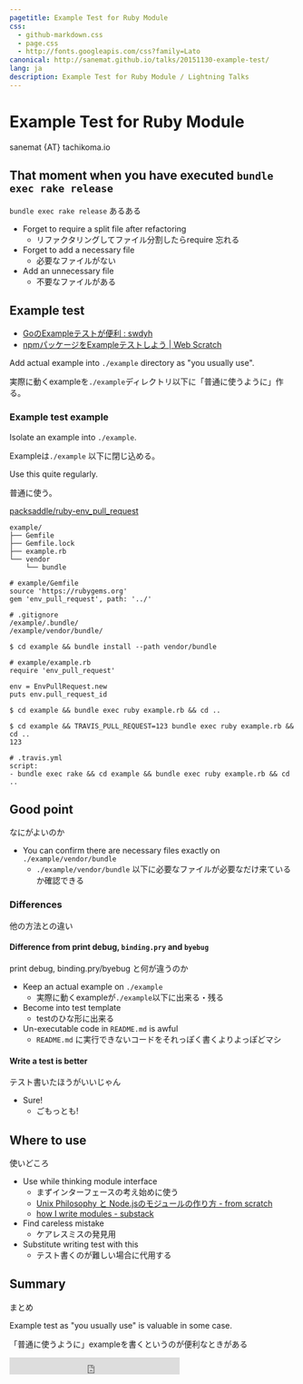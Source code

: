 ```yaml
---
pagetitle: Example Test for Ruby Module
css:
  - github-markdown.css
  - page.css
  - http://fonts.googleapis.com/css?family=Lato
canonical: http://sanemat.github.io/talks/20151130-example-test/
lang: ja
description: Example Test for Ruby Module / Lightning Talks
---
```

<script type="text/javascript">
  window.analytics=window.analytics||[],window.analytics.methods=["identify","group","track","page","pageview","alias","ready","on","once","off","trackLink","trackForm","trackClick","trackSubmit"],window.analytics.factory=function(t){return function(){var a=Array.prototype.slice.call(arguments);return a.unshift(t),window.analytics.push(a),window.analytics}};for(var i=0;i<window.analytics.methods.length;i++){var key=window.analytics.methods[i];window.analytics[key]=window.analytics.factory(key)}window.analytics.load=function(t){if(!document.getElementById("analytics-js")){var a=document.createElement("script");a.type="text/javascript",a.id="analytics-js",a.async=!0,a.src=("https:"===document.location.protocol?"https://":"http://")+"cdn.segment.io/analytics.js/v1/"+t+"/analytics.min.js";var n=document.getElementsByTagName("script")[0];n.parentNode.insertBefore(a,n)}},window.analytics.SNIPPET_VERSION="2.0.9",
  window.analytics.load("ig7q6np7c1");
  window.analytics.page();
</script>


# Example Test for Ruby Module

sanemat {AT} tachikoma.io


## That moment when you have executed `bundle exec rake release`

`bundle exec rake release` あるある

* Forget to require a split file after refactoring
    * リファクタリングしてファイル分割したらrequire 忘れる
* Forget to add a necessary file
    * 必要なファイルがない
* Add an unnecessary file
    * 不要なファイルがある

## Example test

* [GoのExampleテストが便利 : swdyh](http://swdyh.tumblr.com/post/55771477125/go%E3%81%AEexample%E3%83%86%E3%82%B9%E3%83%88%E3%81%8C%E4%BE%BF%E5%88%A9)
* [npmパッケージをExampleテストしよう | Web Scratch](http://efcl.info/2015/07/29/example-test-on-npm/)

Add actual example into `./example` directory as "you usually use".

実際に動くexampleを`./example`ディレクトリ以下に「普通に使うように」作る。


### Example test example

Isolate an example into `./example`.

Exampleは`./example` 以下に閉じ込める。

Use this quite regularly.

普通に使う。

[packsaddle/ruby-env_pull_request](https://github.com/packsaddle/ruby-env_pull_request)

```
example/
├── Gemfile
├── Gemfile.lock
├── example.rb
└── vendor
    └── bundle
```

```
# example/Gemfile
source 'https://rubygems.org'
gem 'env_pull_request', path: '../'
```

```
# .gitignore
/example/.bundle/
/example/vendor/bundle/
```

```
$ cd example && bundle install --path vendor/bundle
```

```
# example/example.rb
require 'env_pull_request'

env = EnvPullRequest.new
puts env.pull_request_id
```

```
$ cd example && bundle exec ruby example.rb && cd ..

$ cd example && TRAVIS_PULL_REQUEST=123 bundle exec ruby example.rb && cd ..
123
```

```
# .travis.yml
script:
- bundle exec rake && cd example && bundle exec ruby example.rb && cd ..
```


## Good point

なにがよいのか

* You can confirm there are necessary files exactly on `./example/vendor/bundle`
    * `./example/vendor/bundle` 以下に必要なファイルが必要なだけ来ているか確認できる


### Differences

他の方法との違い

#### Difference from print debug, `binding.pry` and `byebug`

print debug, binding.pry/byebug と何が違うのか

* Keep an actual example on `./example`
    * 実際に動くexampleが`./example`以下に出来る・残る
* Become into test template
    * testのひな形に出来る
* Un-executable code in `README.md` is awful
    * `README.md` に実行できないコードをそれっぽく書くよりよっぽどマシ


#### Write a test is better

テスト書いたほうがいいじゃん

* Sure!
    * ごもっとも!


## Where to use

使いどころ

* Use while thinking module interface
    * まずインターフェースの考え始めに使う
    * [Unix Philosophy と Node.jsのモジュールの作り方 - from scratch](http://yosuke-furukawa.hatenablog.com/entry/2014/04/22/121014)
    * [how I write modules - substack](https://gist.github.com/substack/5075355)
* Find careless mistake
    * ケアレスミスの発見用
* Substitute writing test with this
    * テスト書くのが難しい場合に代用する


## Summary

まとめ

Example test as "you usually use" is valuable in some case.

「普通に使うように」exampleを書くというのが便利なときがある


<iframe src="http://expando.github.io/add/?u=http%3A%2F%2Fsanemat.github.io%2Ftalks%2F20151130-example-test%2F&t=Example%20Test%20for%20Ruby%20Module%20%2F%20Lightning%20Talks" frameborder=0 frametransparency=1 scrolling=no height=30 width=300>
</iframe>
